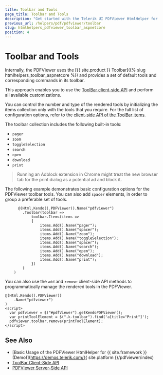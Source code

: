 ```yaml
---
title: Toolbar and Tools
page_title: Toolbar and Tools
description: "Get started with the Telerik UI PDFViewer HtmlHelper for {{ site.framework }} and learn how to use and define the tools in its toolbar."
previous_url: /helpers/pdf/pdfviewer/toolbar
slug: htmlhelpers_pdfviewer_toolbar_aspnetcore
position: 4
---
```


# Toolbar and Tools

Internally, the PDFViewer uses the [{{ site.product }} Toolbar]({% slug htmlhelpers_toolbar_aspnetcore %}) and provides a set of default tools and corresponding commands in its toolbar.

This approach enables you to use the [ToolBar client-side API](https://docs.telerik.com/kendo-ui/api/javascript/ui/toolbar) and perform all available customizations.

You can control the number and type of the rendered tools by initializing the items collection only with the tools that you require. For the full list of configuration options, refer to the [client-side API of the ToolBar items](https://docs.telerik.com/kendo-ui/api/javascript/ui/pdfviewer/configuration/toolbar.items).

The toolbar collection includes the following built-in tools:

* `pager`
* `zoom`
* `toggleSelection`
* `search` 
* `open` 
* `download`
* `print`

> Running an Adblock extension in Chrome might treat the new browser tab for the print dialog as a potential ad and block it.

The following example demonstrates basic configuration options for the PDFViewer toolbar tools. You can also add `spacer` elements, in order to group a preferable set of tools. 

```  
      @(Html.Kendo().PDFViewer().Name("pdfviewer")
        .Toolbar(toolbar =>
            toolbar.Items(items =>
            {
                items.Add().Name("pager");
                items.Add().Name("spacer");
                items.Add().Name("zoom");
                items.Add().Name("toggleSelection");
                items.Add().Name("spacer");
                items.Add().Name("search");
                items.Add().Name("open");
                items.Add().Name("download");
                items.Add().Name("print");
            })
        )
    )
```

You can also use the `add` and `remove` client-side API methods to programmatically manage the rendered tools in the PDFViewer.

    @(Html.Kendo().PDFViewer()
        .Name("pdfviewer")     
    )
    <script>    
      var pdfviewer = $("#pdfViewer").getKendoPDFViewer();
      var printToolElement = $(".k-toolbar").find('a[title="Print"]');
      pdfviewer.toolbar.remove(printToolElement);
    </script>

## See Also

* [Basic Usage of the PDFViewer HtmlHelper for {{ site.framework }} (Demo)](https://demos.telerik.com/{{ site.platform }}/pdfviewer/index)
* [ToolBar Client-Side API](https://docs.telerik.com/kendo-ui/api/javascript/ui/toolbar)
* [PDFViewer Server-Side API](/api/pdfviewer)
